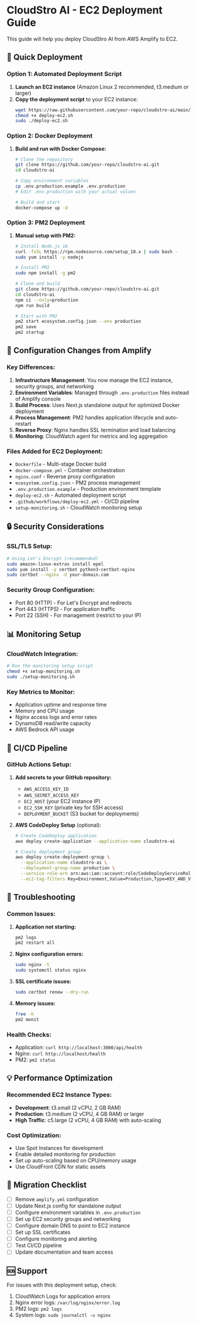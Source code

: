 # CloudStro AI - EC2 Deployment Guide

This guide will help you deploy CloudStro AI from AWS Amplify to EC2.

## 🚀 Quick Deployment

### Option 1: Automated Deployment Script

1. **Launch an EC2 instance** (Amazon Linux 2 recommended, t3.medium or larger)
2. **Copy the deployment script** to your EC2 instance:
   ```bash
   wget https://raw.githubusercontent.com/your-repo/cloudstro-ai/main/deploy-ec2.sh
   chmod +x deploy-ec2.sh
   sudo ./deploy-ec2.sh
   ```

### Option 2: Docker Deployment

1. **Build and run with Docker Compose:**
   ```bash
   # Clone the repository
   git clone https://github.com/your-repo/cloudstro-ai.git
   cd cloudstro-ai
   
   # Copy environment variables
   cp .env.production.example .env.production
   # Edit .env.production with your actual values
   
   # Build and start
   docker-compose up -d
   ```

### Option 3: PM2 Deployment

1. **Manual setup with PM2:**
   ```bash
   # Install Node.js 18
   curl -fsSL https://rpm.nodesource.com/setup_18.x | sudo bash -
   sudo yum install -y nodejs
   
   # Install PM2
   sudo npm install -g pm2
   
   # Clone and build
   git clone https://github.com/your-repo/cloudstro-ai.git
   cd cloudstro-ai
   npm ci --only=production
   npm run build
   
   # Start with PM2
   pm2 start ecosystem.config.json --env production
   pm2 save
   pm2 startup
   ```

## 🔧 Configuration Changes from Amplify

### Key Differences:

1. **Infrastructure Management**: You now manage the EC2 instance, security groups, and networking
2. **Environment Variables**: Managed through `.env.production` files instead of Amplify console
3. **Build Process**: Uses Next.js standalone output for optimized Docker deployment
4. **Process Management**: PM2 handles application lifecycle and auto-restart
5. **Reverse Proxy**: Nginx handles SSL termination and load balancing
6. **Monitoring**: CloudWatch agent for metrics and log aggregation

### Files Added for EC2 Deployment:

- `Dockerfile` - Multi-stage Docker build
- `docker-compose.yml` - Container orchestration
- `nginx.conf` - Reverse proxy configuration
- `ecosystem.config.json` - PM2 process management
- `.env.production.example` - Production environment template
- `deploy-ec2.sh` - Automated deployment script
- `.github/workflows/deploy-ec2.yml` - CI/CD pipeline
- `setup-monitoring.sh` - CloudWatch monitoring setup

## 🔒 Security Considerations

### SSL/TLS Setup:
```bash
# Using Let's Encrypt (recommended)
sudo amazon-linux-extras install epel
sudo yum install -y certbot python3-certbot-nginx
sudo certbot --nginx -d your-domain.com
```

### Security Group Configuration:
- Port 80 (HTTP) - For Let's Encrypt and redirects
- Port 443 (HTTPS) - For application traffic
- Port 22 (SSH) - For management (restrict to your IP)

## 📊 Monitoring Setup

### CloudWatch Integration:
```bash
# Run the monitoring setup script
chmod +x setup-monitoring.sh
sudo ./setup-monitoring.sh
```

### Key Metrics to Monitor:
- Application uptime and response time
- Memory and CPU usage
- Nginx access logs and error rates
- DynamoDB read/write capacity
- AWS Bedrock API usage

## 🔄 CI/CD Pipeline

### GitHub Actions Setup:

1. **Add secrets to your GitHub repository:**
   - `AWS_ACCESS_KEY_ID`
   - `AWS_SECRET_ACCESS_KEY`
   - `EC2_HOST` (your EC2 instance IP)
   - `EC2_SSH_KEY` (private key for SSH access)
   - `DEPLOYMENT_BUCKET` (S3 bucket for deployments)

2. **AWS CodeDeploy Setup** (optional):
   ```bash
   # Create CodeDeploy application
   aws deploy create-application --application-name cloudstro-ai
   
   # Create deployment group
   aws deploy create-deployment-group \
     --application-name cloudstro-ai \
     --deployment-group-name production \
     --service-role-arn arn:aws:iam::account:role/CodeDeployServiceRole \
     --ec2-tag-filters Key=Environment,Value=Production,Type=KEY_AND_VALUE
   ```

## 🚨 Troubleshooting

### Common Issues:

1. **Application not starting:**
   ```bash
   pm2 logs
   pm2 restart all
   ```

2. **Nginx configuration errors:**
   ```bash
   sudo nginx -t
   sudo systemctl status nginx
   ```

3. **SSL certificate issues:**
   ```bash
   sudo certbot renew --dry-run
   ```

4. **Memory issues:**
   ```bash
   free -h
   pm2 monit
   ```

### Health Checks:
- Application: `curl http://localhost:3000/api/health`
- Nginx: `curl http://localhost/health`
- PM2: `pm2 status`

## 💡 Performance Optimization

### Recommended EC2 Instance Types:
- **Development**: t3.small (2 vCPU, 2 GB RAM)
- **Production**: t3.medium (2 vCPU, 4 GB RAM) or larger
- **High Traffic**: c5.large (2 vCPU, 4 GB RAM) with auto-scaling

### Cost Optimization:
- Use Spot Instances for development
- Enable detailed monitoring for production
- Set up auto-scaling based on CPU/memory usage
- Use CloudFront CDN for static assets

## 📝 Migration Checklist

- [ ] Remove `amplify.yml` configuration
- [ ] Update Next.js config for standalone output
- [ ] Configure environment variables in `.env.production`
- [ ] Set up EC2 security groups and networking
- [ ] Configure domain DNS to point to EC2 instance
- [ ] Set up SSL certificates
- [ ] Configure monitoring and alerting
- [ ] Test CI/CD pipeline
- [ ] Update documentation and team access

## 🆘 Support

For issues with this deployment setup, check:
1. CloudWatch Logs for application errors
2. Nginx error logs: `/var/log/nginx/error.log`
3. PM2 logs: `pm2 logs`
4. System logs: `sudo journalctl -u nginx`